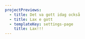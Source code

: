 ```yaml
---
projectPreviews:
  - title: Det va gott idag också
  - title: Lax e gott
  - templateKey: settings-page
    title: Lax!!!
---
```


